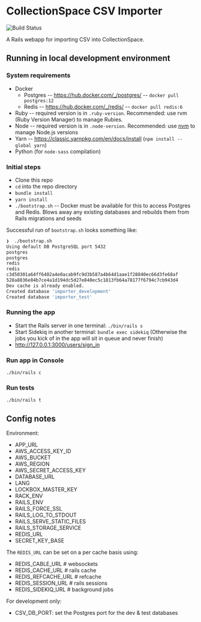 # CollectionSpace CSV Importer

![Build Status](https://github.com/collectionspace/collectionspace-csv-importer/actions/workflows/ci.yml/badge.svg)

A Rails webapp for importing CSV into CollectionSpace.

## Running in local development environment

### System requirements

- Docker
  - Postgres -- https://hub.docker.com/_/postgres/ -- `docker pull postgres:12`
  - Redis -- https://hub.docker.com/_/redis/ -- `docker pull redis:6`
- Ruby -- required version is in `.ruby-version`. Recommended: use rvm (Ruby Version Manager) to manage Rubies.
- Node -- required version is in `.node-version`. Recommended: use [nvm](https://github.com/nvm-sh/nvm) to manage Node.js versions
- Yarn -- https://classic.yarnpkg.com/en/docs/install (`npm install --global yarn`)
- Python (for `node-sass` compilation)

### Initial steps

- Clone this repo
- `cd` into the repo directory
- `bundle install`
- `yarn install`
- `./bootstrap.sh` -- Docker must be available for this to access Postgres and Redis. Blows away any existing databases and rebuilds them from Rails migrations and seeds

Successful run of `bootstrap.sh` looks something like:

``` bash
❯  ./bootstrap.sh
Using default DB PostgreSQL port 5432
postgres
postgres
redis
redis
c3d50301a64ff6402a4e0acab9fc9d3b587a4b64d1aae1f28840ec66d3fe68af
528a8836e84b7ce4a1d194dc5d27e840ec5c1813fb64a78177f6794c7cb943d4
Dev cache is already enabled.
Created database 'importer_development'
Created database 'importer_test'
```

### Running the app

- Start the Rails server in one terminal: `./bin/rails s`
- Start Sidekiq in another terminal: `bundle exec sidekiq` (Otherwise the jobs you kick of in the app will sit in queue and never finish)
- http://127.0.0.1:3000/users/sign_in

### Run app in Console

`./bin/rails c`

### Run tests

`./bin/rails t`

## Config notes

Environment:

- APP_URL
- AWS_ACCESS_KEY_ID
- AWS_BUCKET
- AWS_REGION
- AWS_SECRET_ACCESS_KEY
- DATABASE_URL
- LANG
- LOCKBOX_MASTER_KEY
- RACK_ENV
- RAILS_ENV
- RAILS_FORCE_SSL
- RAILS_LOG_TO_STDOUT
- RAILS_SERVE_STATIC_FILES
- RAILS_STORAGE_SERVICE
- REDIS_URL
- SECRET_KEY_BASE

The `REDIS_URL` can be set on a per cache basis using:

- REDIS_CABLE_URL # websockets
- REDIS_CACHE_URL # rails cache
- REDIS_REFCACHE_URL # refcache
- REDIS_SESSION_URL # rails sessions
- REDIS_SIDEKIQ_URL # background jobs

For development only:

- CSV_DB_PORT: set the Postgres port for the dev & test databases
